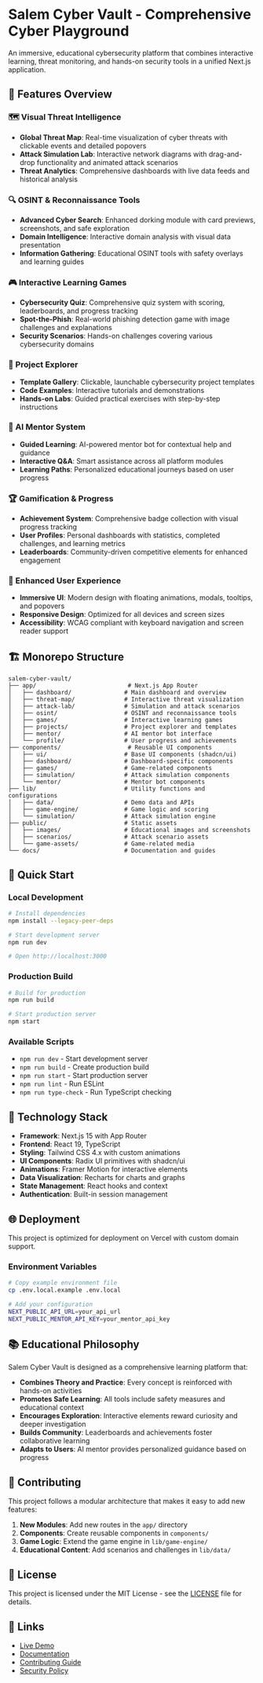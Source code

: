 # Salem Cyber Vault - Comprehensive Cyber Playground

An immersive, educational cybersecurity platform that combines interactive learning, threat monitoring, and hands-on security tools in a unified Next.js application.

## 🌟 Features Overview

### 🗺️ Visual Threat Intelligence
- **Global Threat Map**: Real-time visualization of cyber threats with clickable events and detailed popovers
- **Attack Simulation Lab**: Interactive network diagrams with drag-and-drop functionality and animated attack scenarios
- **Threat Analytics**: Comprehensive dashboards with live data feeds and historical analysis

### 🔍 OSINT & Reconnaissance Tools
- **Advanced Cyber Search**: Enhanced dorking module with card previews, screenshots, and safe exploration
- **Domain Intelligence**: Interactive domain analysis with visual data presentation
- **Information Gathering**: Educational OSINT tools with safety overlays and learning guides

### 🎮 Interactive Learning Games
- **Cybersecurity Quiz**: Comprehensive quiz system with scoring, leaderboards, and progress tracking
- **Spot-the-Phish**: Real-world phishing detection game with image challenges and explanations
- **Security Scenarios**: Hands-on challenges covering various cybersecurity domains

### 🚀 Project Explorer
- **Template Gallery**: Clickable, launchable cybersecurity project templates
- **Code Examples**: Interactive tutorials and demonstrations
- **Hands-on Labs**: Guided practical exercises with step-by-step instructions

### 🤖 AI Mentor System
- **Guided Learning**: AI-powered mentor bot for contextual help and guidance
- **Interactive Q&A**: Smart assistance across all platform modules
- **Learning Paths**: Personalized educational journeys based on user progress

### 🏆 Gamification & Progress
- **Achievement System**: Comprehensive badge collection with visual progress tracking
- **User Profiles**: Personal dashboards with statistics, completed challenges, and learning metrics
- **Leaderboards**: Community-driven competitive elements for enhanced engagement

### 🎨 Enhanced User Experience
- **Immersive UI**: Modern design with floating animations, modals, tooltips, and popovers
- **Responsive Design**: Optimized for all devices and screen sizes
- **Accessibility**: WCAG compliant with keyboard navigation and screen reader support

## 🏗️ Monorepo Structure

```
salem-cyber-vault/
├── app/                          # Next.js App Router
│   ├── dashboard/               # Main dashboard and overview
│   ├── threat-map/              # Interactive threat visualization
│   ├── attack-lab/              # Simulation and attack scenarios
│   ├── osint/                   # OSINT and reconnaissance tools
│   ├── games/                   # Interactive learning games
│   ├── projects/                # Project explorer and templates
│   ├── mentor/                  # AI mentor bot interface
│   └── profile/                 # User progress and achievements
├── components/                   # Reusable UI components
│   ├── ui/                      # Base UI components (shadcn/ui)
│   ├── dashboard/               # Dashboard-specific components
│   ├── games/                   # Game-related components
│   ├── simulation/              # Attack simulation components
│   └── mentor/                  # Mentor bot components
├── lib/                         # Utility functions and configurations
│   ├── data/                    # Demo data and APIs
│   ├── game-engine/             # Game logic and scoring
│   └── simulation/              # Attack simulation engine
├── public/                      # Static assets
│   ├── images/                  # Educational images and screenshots
│   ├── scenarios/               # Attack scenario assets
│   └── game-assets/             # Game-related media
└── docs/                        # Documentation and guides
```

## 🚀 Quick Start

### Local Development

```bash
# Install dependencies
npm install --legacy-peer-deps

# Start development server
npm run dev

# Open http://localhost:3000
```

### Production Build

```bash
# Build for production
npm run build

# Start production server
npm start
```

### Available Scripts

- `npm run dev` - Start development server
- `npm run build` - Create production build
- `npm run start` - Start production server
- `npm run lint` - Run ESLint
- `npm run type-check` - Run TypeScript checking

## 🔧 Technology Stack

- **Framework**: Next.js 15 with App Router
- **Frontend**: React 19, TypeScript
- **Styling**: Tailwind CSS 4.x with custom animations
- **UI Components**: Radix UI primitives with shadcn/ui
- **Animations**: Framer Motion for interactive elements
- **Data Visualization**: Recharts for charts and graphs
- **State Management**: React hooks and context
- **Authentication**: Built-in session management

## 🌐 Deployment

This project is optimized for deployment on Vercel with custom domain support.

### Environment Variables

```bash
# Copy example environment file
cp .env.local.example .env.local

# Add your configuration
NEXT_PUBLIC_API_URL=your_api_url
NEXT_PUBLIC_MENTOR_API_KEY=your_mentor_api_key
```

## 📚 Educational Philosophy

Salem Cyber Vault is designed as a comprehensive learning platform that:

- **Combines Theory and Practice**: Every concept is reinforced with hands-on activities
- **Promotes Safe Learning**: All tools include safety measures and educational context
- **Encourages Exploration**: Interactive elements reward curiosity and deeper investigation
- **Builds Community**: Leaderboards and achievements foster collaborative learning
- **Adapts to Users**: AI mentor provides personalized guidance based on progress

## 🤝 Contributing

This project follows a modular architecture that makes it easy to add new features:

1. **New Modules**: Add new routes in the `app/` directory
2. **Components**: Create reusable components in `components/`
3. **Game Logic**: Extend the game engine in `lib/game-engine/`
4. **Educational Content**: Add scenarios and challenges in `lib/data/`

## 📄 License

This project is licensed under the MIT License - see the [LICENSE](LICENSE) file for details.

## 🔗 Links

- [Live Demo](https://salemcybervault.com)
- [Documentation](docs/)
- [Contributing Guide](CONTRIBUTING.md)
- [Security Policy](SECURITY.md)
